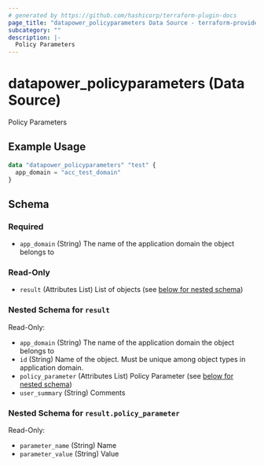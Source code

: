 ```yaml
---
# generated by https://github.com/hashicorp/terraform-plugin-docs
page_title: "datapower_policyparameters Data Source - terraform-provider-datapower"
subcategory: ""
description: |-
  Policy Parameters
---
```


# datapower_policyparameters (Data Source)

Policy Parameters

## Example Usage

```terraform
data "datapower_policyparameters" "test" {
  app_domain = "acc_test_domain"
}
```

<!-- schema generated by tfplugindocs -->
## Schema

### Required

- `app_domain` (String) The name of the application domain the object belongs to

### Read-Only

- `result` (Attributes List) List of objects (see [below for nested schema](#nestedatt--result))

<a id="nestedatt--result"></a>
### Nested Schema for `result`

Read-Only:

- `app_domain` (String) The name of the application domain the object belongs to
- `id` (String) Name of the object. Must be unique among object types in application domain.
- `policy_parameter` (Attributes List) Policy Parameter (see [below for nested schema](#nestedatt--result--policy_parameter))
- `user_summary` (String) Comments

<a id="nestedatt--result--policy_parameter"></a>
### Nested Schema for `result.policy_parameter`

Read-Only:

- `parameter_name` (String) Name
- `parameter_value` (String) Value
